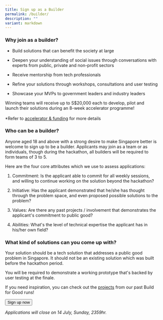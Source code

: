 ```yaml
---
title: Sign up as a Builder
permalink: /builder/
description: ""
variant: markdown
---
```

<h3><strong>Why join as a builder?</strong></h3>
<ul>
<li>
<p>Build solutions that can benefit the society at large</p>
</li>
<li>
<p> Deepen your understanding of social issues through conversations with experts from public, private and non-profit sectors</p>
</li>
<li>
<p>Receive mentorship from tech professionals</p>
</li>
<li>
<p>Refine your solutions through workshops, consultations and user testing
	</p></li>
<li>
<p>Showcase your MVPs to government leaders and industry leaders</p>
</li>
</ul>
<p> Winning teams will receive up to S$20,000 each to develop, pilot and launch their solutions during an 8-week accelerator programme!
<br>
<br>*Refer to <a href="/environment/accelerator-funding" rel="noopener noreferrer nofollow" target="_blank">accelerator &amp; funding</a> for
more details</p>
<h3><strong>Who can be a builder?</strong></h3>
<p>Anyone aged 18 and above with a strong desire to make Singapore better
is welcome to sign up to be a builder. Applicants may join as a team or
as individuals, though during the hackathon, all builders will be required
to form teams of 3 to 5.</p>
<p>Here are the four core attributes which we use to assess applications:</p>
<ol data-tight="true" class="tight">
<li>
<p>Commitment: Is the applicant able to commit for all weekly sessions, and
willing to continue working on the solution beyond the hackathon?</p>
</li>
<li>
<p>Initiative: Has the applicant demonstrated that he/she has thought through
the problem space, and even proposed possible solutions to the problem?</p>
</li>
<li>
<p>Values: Are there any past projects / involvement that demonstrates the
applicant's commitment to public good?</p>
</li>
<li>
<p>Abilities: What's the level of technical expertise the applicant has in
his/her own field?</p>
</li>
</ol>
<h3><strong>What kind of solutions can you come up with?</strong></h3>
<p>Your solution should be a tech solution that addresses a public good problem
in Singapore. It should not be an existing solution which was built before
the hackathon period.</p>
<p>You will be required to demonstrate a working prototype that's backed
by user testing at the finale.</p>
<p>If you need inspiration, you can check out the <a href="/bfg-environment/" rel="noopener noreferrer nofollow" target="_blank">projects</a> from our past Build for Good runs!</p>

<a href="[https://form.gov.sg/667d390282974a32f1aeff32](https://form.gov.sg/667d390282974a32f1aeff32)"> <button class="bp-button is-secondary is-medium has-text-white is-uppercase search-button"> Sign up now </button> </a>

*Applications will close on 14 July, Sunday, 2359hr.*